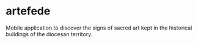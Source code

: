 # artefede

Mobile application to discover the signs of sacred art kept in the historical buildings of the diocesan territory.
